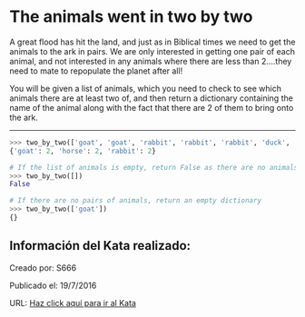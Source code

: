 # The animals went in two by two
A great flood has hit the land, and just as in Biblical times we need to get the animals to the ark in pairs. We are only interested in getting one pair of each animal, and not interested in any animals where there are less than 2....they need to mate to repopulate the planet after all!

You will be given a list of animals, which you need to check to see which animals there are at least two of, and then return a dictionary containing the name of the animal along with the fact that there are 2 of them to bring onto the ark.

---

```python
>>> two_by_two(['goat', 'goat', 'rabbit', 'rabbit', 'rabbit', 'duck', 'horse', 'horse', 'swan'])
{'goat': 2, 'horse': 2, 'rabbit': 2}

# If the list of animals is empty, return False as there are no animals to bring onto the ark and we are all doomed!!!
>>> two_by_two([])
False

# If there are no pairs of animals, return an empty dictionary
>>> two_by_two(['goat'])
{}
```


## Información del Kata realizado:
Creado por: S666

Publicado el: 19/7/2016

URL: [Haz click aquí para ir al Kata](https://www.codewars.com/kata/578de3801499359921000130)
